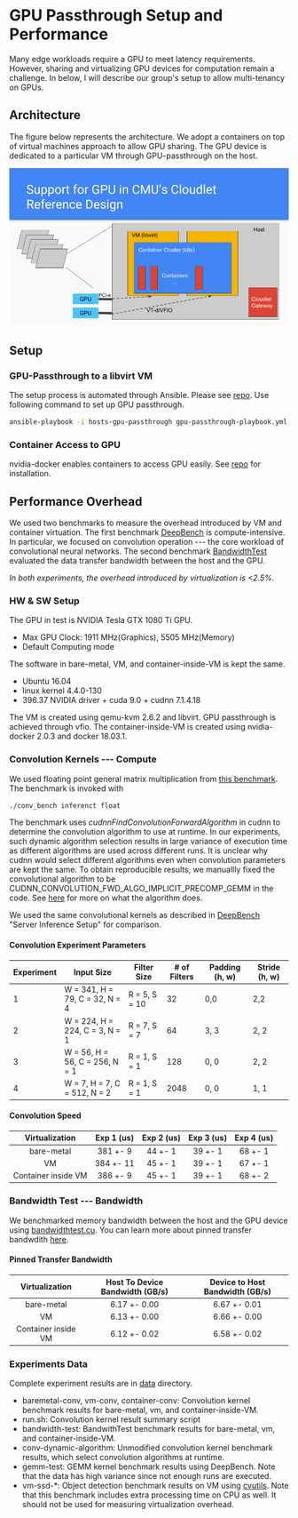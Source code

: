 # GPU Passthrough Setup and Performance

Many edge workloads require a GPU to meet latency requirements. However, sharing
and virtualizing GPU devices for computation remain a challenge. In below, I
will describe our group's setup to allow multi-tenancy on GPUs.

## Architecture

The figure below represents the architecture. We adopt a containers on top of
virtual machines approach to allow GPU sharing. The GPU device is dedicated to a
particular VM through GPU-passthrough on the host.

![Architecture](GPU-Support-in-Cloudlet.png)

## Setup

### GPU-Passthrough to a libvirt VM

The setup process is automated through Ansible. Please see [repo](https://github.com/junjuew/ansible-dotfiles/). 
Use following command to set up GPU passthrough.

```bash
ansible-playbook -i hosts-gpu-passthrough gpu-passthrough-playbook.yml
```

### Container Access to GPU

nvidia-docker enables containers to access GPU easily. See [repo](https://github.com/junjuew/ansible-dotfiles/) for installation.

## Performance Overhead

We used two benchmarks to measure the overhead introduced by VM and container virtuation. The first benchmark [DeepBench](https://github.com/baidu-research/DeepBench) is compute-intensive. In particular, we focused on convolution operation --- the core workload of convolutional neural networks. The second benchmark [BandwidthTest](https://github.com/parallel-forall/code-samples/blob/master/series/cuda-cpp/optimize-data-transfers/bandwidthtest.cu) evaluated the data transfer bandwidth between the host and the GPU.

*In both experiments, the overhead introduced by virtualization is <2.5%.*

### HW & SW Setup

The GPU in test is NVIDIA Tesla GTX 1080 Ti GPU.

* Max GPU Clock: 1911 MHz(Graphics), 5505 MHz(Memory)
* Default Computing mode

The software in bare-metal, VM, and container-inside-VM is kept the same.

* Ubuntu 16.04
* linux kernel 4.4.0-130
* 396.37 NVIDIA driver + cuda 9.0 + cudnn 7.1.4.18

The VM is created using qemu-kvm 2.6.2 and libvirt. GPU passthrough is achieved through vfio.
The container-inside-VM is created using nvidia-docker 2.0.3 and docker 18.03.1.

### Convolution Kernels --- Compute

We used floating point general matrix multiplication from [this
benchmark](https://github.com/baidu-research/DeepBench). The benchmark is
invoked with

```bash
./conv_bench inferenct float
```

The benchmark uses *cudnnFindConvolutionForwardAlgorithm* in cudnn to determine the convolution algorithm to use at runtime. In our experiments, such dynamic algorithm selection results in large variance of execution time as different algorithms are used across different runs. It is unclear why cudnn would select different algorithms even when convolution parameters are kept the same. To obtain reproducible results, we manuallly fixed the convolutional algorithm to be CUDNN_CONVOLUTION_FWD_ALGO_IMPLICIT_PRECOMP_GEMM in the code. See [here](https://docs.nvidia.com/deeplearning/sdk/cudnn-developer-guide/index.html#api-introduction) for more on what the algorithm does.

We used the same convolutional kernels as described in [DeepBench](https://github.com/baidu-research/DeepBench) "Server Inference Setup" for comparison.

#### Convolution Experiment Parameters

| Experiment | Input Size    | Filter Size   | # of Filters | Padding (h, w) | Stride (h, w) |
|----------------|--------------------------------|---------------|--------------|----------------|---------------|
| 1 | W = 341, H = 79, C = 32, N = 4 | R = 5, S = 10 | 32           | 0,0            | 2,2           |
| 2 | W = 224, H = 224, C = 3, N = 1 | R = 7, S = 7  | 64           | 3, 3           | 2, 2          |
| 3 | W = 56, H = 56, C = 256, N = 1 | R = 1, S = 1  | 128        | 0, 0           | 2, 2        |
| 4 | W = 7, H = 7,  C = 512, N = 2  | R = 1, S = 1  | 2048         | 0, 0           | 1, 1          |

#### Convolution Speed
| Virtualization |   Exp 1 (us)          | Exp 2 (us)   | Exp 3 (us)  | Exp 4 (us)    |
|:--------------:|:---------------------:|:------------:|:-------------:|:------------:|
| bare-metal     |  381 +- 9 | 44 +- 1 | 39 +- 1 | 68 +- 1 |
| VM             |  384 +- 11 | 45 +- 1 | 39 +- 1 | 67 +- 1 |
| Container inside VM |  386 +- 9 | 45 +- 1 | 39 +- 1 | 68 +- 2 |

<!---
#### GEMM Benchmark Speed

GEMM benchmark is only executed for 3 times. The running time is not big enough to reflect average case.

| Virtualization |   5124x700x2048 (ms)      | 35x700x2048 (ms) | 3072x3000x1024 (ms) | 512x6000x2816 (ms) |
|:--------------:|:---------------------:|:------------:|:-------------:|:------------:|
| bare-metal     |   1.75 +- 0.03        | 0.03 +- 0.00 | 3.14 +- 1.75 | 1.90 +- 0.09 |
| VM             |    1.73 +- 0.04       | 0.03 +- 0.00 | 2.33 +- 0.59 | 2.16 +- 0.48 |
| Container inside VM | 1.76 +- 0.02     | 0.04 +- 0.00 | 2.83 +- 1.10 | 2.94 +- 0.82 |
--->

### Bandwidth Test --- Bandwidth

We benchmarked memory bandwidth between the host and the GPU device using
[bandwidthtest.cu](https://github.com/parallel-forall/code-samples/blob/master/series/cuda-cpp/optimize-data-transfers/bandwidthtest.cu).
You can learn more about pinned transfer bandwdith
[here](https://devblogs.nvidia.com/how-optimize-data-transfers-cuda-cc/). 

#### Pinned Transfer Bandwidth

| Virtualization |   Host To Device Bandwidth (GB/s)      | Device to Host Bandwidth (GB/s)    |
|:--------------:|:--------------------------------------:|:----------------------------------:|
| bare-metal     | 6.17 +- 0.00                           |  6.67 +- 0.01                      |
| VM             |    6.13 +- 0.00                        | 6.66 +- 0.00                       |
| Container inside VM | 6.12 +- 0.02                      | 6.58 +- 0.02                       |

<!---
#### Tensorflow Benchmarks:

* Tensorflow Version: 1.9.0
* python3
* Batch Size: 1
* 300 random generated examples, 3 runs.
* [Benchmark script](https://gist.github.com/junjuew/82d3b0d513e3debd2d453ee07505d32e)

| Virtualizaton |   SSD MobileNet V1 (ms)      | SSD Inception V2 (ms)    | Faster-RCNN Inception V2 (ms) | Faster-RCNN ResNet101 (ms)  |
|:-------------:|:----------------------------:|:------------------------:|:-----------------------------:|:---------------------------:|
| bare-metal | 119  +- 5     | 130 +- 7 | 180 +- 6 | 220 +- 5 |
| container inside a VM with GPU passthrough | 108  +- 19     | 114 +- 20 | 168 +- 22 | 225 +- 18 |
| VM with GPU passthrough (gpu exclusive-process mode) | 118  +- 27     | 128 +- 23 | 175 +- 22 | 225 +- 19 |
| VM with GPU passthrough (gpu default mode) | 108  +- 18     | 119 +- 19 | 164 +- 19 | 226 +- 17 |

Results on cloudlet001 with Tesla K40c
The clock is set to max clock speed: 875MHz(Graphics),3004MHz(Memory)
Software stack should be similar to above.

| Virtualizaton |   SSD MobileNet V1 (ms)      | SSD Inception V2 (ms)    | Faster-RCNN Inception V2 (ms) | Faster-RCNN ResNet101 (ms)  |
|:-------------:|:----------------------------:|:------------------------:|:-----------------------------:|:---------------------------:|
| bare-metal | 117, std 5      | 134, std 4 | 233, std 6 | 428, std 4 |
| container inside a VM with GPU passthrough | 104, std 20     | 128, std 16 | 227, std 16 | 412, std 13 |

# Second-Round Of Test
| Virtualizaton |   SSD MobileNet V1 (ms)      | SSD Inception V2 (ms)    | Faster-RCNN Inception V2 (ms) | Faster-RCNN ResNet101 (ms)  |
|:-------------:|:----------------------------:|:------------------------:|:-----------------------------:|:---------------------------:|
| bare-metal |      |  |  |  |
| VM with GPU passthrough (gpu default mode) | 95 +- 13  | 101 +- 13 |  | |
| container inside a VM with GPU passthrough |    |  | |  |
-->

### Experiments Data

Complete experiment results are in [data](data) directory.

* baremetal-conv, vm-conv, container-conv: Convolution kernel benchmark results for bare-metal, vm, and container-inside-VM.
* run.sh: Convolution kernel result summary script
* bandwidth-test: BandwithTest benchmark results for bare-metal, vm, and container-inside-VM.
* conv-dynamic-algorithm: Unmodified convolution kernel benchmark results, which select convolution algorithms at runtime.
* gemm-test: GEMM kernel benchmark results using DeepBench. Note that the data has high variance since not enough runs are executed.
* vm-ssd-*: Object detection benchmark results on VM using [cvutils](www.github.com/junjuew/cvutils). Note that this benchmark includes extra processing time on CPU as well. It should not be used for measuring virtualization overhead.
